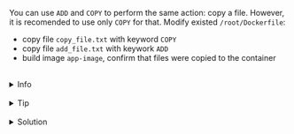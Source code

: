 
You can use `ADD` and `COPY` to perform the same action: copy a file.
However, it is recomended to use only `COPY` for that.
Modify existed  `/root/Dockerfile`:
- copy file `copy_file.txt` with keyword `COPY`
- copy file `add_file.txt` with keywork `ADD`
- build image `app-image`, confirm that files were copied to the container

<br>
<details><summary>Info</summary>
<br>

```plain
Documentation: https://docs.docker.com/develop/develop-images/instructions/#add-or-copy
```

</details>

<br>
<details><summary>Tip</summary>
<br>

```plain
Use docker build -h to see help.
```

</details>


<br>
<details><summary>Solution</summary>
<br>

<br>

Add next line to the `/root/Dockerfile`:

<br>

```plain
COPY copy_file.txt /app
```{{copy}}

<br>

Add next line to the `/root/Dockerfile`:

<br>

```plain
ADD add_file.txt /app
```{{copy}}

<br>

Build image:

<br>

```plain
docker build -t app-image .
```{{exec}}

<br>

Confirm that files are copied:

<br>

```plain
docker run --rm app-image ls /app
```{{exec}}

</details>
